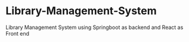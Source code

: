 # Library-Management-System
Library Management System using Springboot as backend and React as Front end
